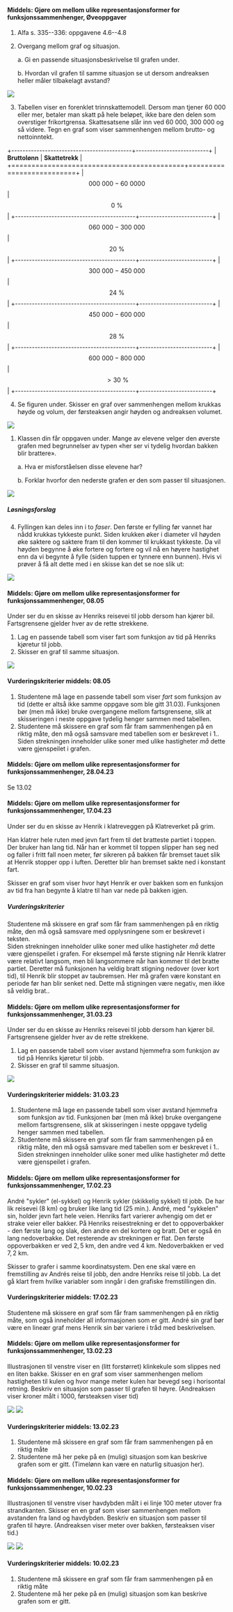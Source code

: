 
#### Middels: Gjøre om mellom ulike representasjonsformer for funksjonssammenhenger,  Øveoppgaver

1. Alfa s. 335--336: oppgavene 4.6--4.8

2. Overgang mellom graf og situasjon.

    a.  Gi en passende situasjonsbeskrivelse til grafen under.

    b.  Hvordan vil grafen til samme situasjon se ut dersom andreaksen
        heller måler tilbakelagt avstand?

![](https://raw.githubusercontent.com/Andremartiny/MA-173/main/img/Picture2.jpg)

3. Tabellen viser en forenklet trinnskattemodell. Dersom man tjener
    $60\ 000$ eller mer, betaler man skatt på hele beløpet, ikke bare
    den delen som overstiger frikortgrensa. Skattesatsene slår inn ved
    $60\ 000$, $300\ 000$ og så videre. Tegn en graf som viser
    sammenhengen mellom brutto- og nettoinntekt.

+-------------------------------------------+--------------------------+
| **Bruttolønn**                            | **Skattetrekk**          |
+===========================================+==========================+
| $$000\ 000 - 60\ 0000$$                   | $$0\ \%$$                |
+-------------------------------------------+--------------------------+
| $$060\ 000 - 300\ 000$$                   | $$20\ \%$$               |
+-------------------------------------------+--------------------------+
| $$300\ 000 - 450\ 000$$                   | $$24\ \%$$               |
+-------------------------------------------+--------------------------+
| $$450\ 000 - 600\ 000$$                   | $$28\ \%$$               |
+-------------------------------------------+--------------------------+
| $$600\ 000 - 800\ 000$$                   | $$>30\ \%$$              |
+-------------------------------------------+--------------------------+

4. Se figuren under. Skisser en graf over sammenhengen mellom krukkas
    høyde og volum, der førsteaksen angir høyden og andreaksen volumet.

![](https://raw.githubusercontent.com/Andremartiny/MA-173/main/img/Picture1.jpg)

1. Klassen din får oppgaven under. Mange av elevene velger den øverste
    grafen med begrunnelser av typen «her ser vi tydelig hvordan bakken
    blir brattere».

    a.  Hva er misforståelsen disse elevene har?

    b.  Forklar hvorfor den nederste grafen er den som passer til
        situasjonen.

![](https://raw.githubusercontent.com/Andremartiny/MA-173/main/img/funk/image3.png)

##### Løsningsforslag

4. Fyllingen kan deles inn i to *faser*. Den første er fylling før vannet har nådd krukkas tykkeste punkt. Siden krukken øker i diameter vil høyden øke saktere og saktere fram til den kommer til krukkast tykkeste. Da vil høyden begynne å øke fortere og fortere og vil nå en høyere hastighet enn da vi begynte å fylle (siden tuppen er tynnere enn bunnen). Hvis vi prøver å få alt dette med i en skisse kan det se noe slik ut:

![](https://raw.githubusercontent.com/Andremartiny/MA-173/main/img/2023-03-27-12-47-38.png)



#### Middels: Gjøre om mellom ulike representasjonsformer for funksjonssammenhenger,  08.05 

Under ser du en skisse av Henriks reisevei til jobb dersom han kjører bil. Fartsgrensene gjelder hver av de rette strekkene.

1. Lag en passende tabell som viser fart som funksjon av tid på Henriks kjøretur til jobb.
2. Skisser en graf til samme situasjon.

![](https://raw.githubusercontent.com/Andremartiny/MA-173/main/img/2023-03-31-09-44-03.png)

#### Vurderingskriterier middels:  08.05 

1. Studentene må lage en passende tabell som viser *fart* som funksjon av tid (dette er altså ikke samme oppgave som ble gitt 31.03). Funksjonen bør (men må ikke) bruke overgangene mellom fartsgrensene, slik at skisseringen i neste oppgave tydelig henger sammen med tabellen.
2. Studentene må skissere en graf som får fram sammenhengen på en riktig måte, den må også samsvare med tabellen som er beskrevet i 1.. \
Siden strekningen inneholder ulike soner med ulike hastigheter *må* dette være gjenspeilet i grafen.



#### Middels: Gjøre om mellom ulike representasjonsformer for funksjonssammenhenger,  28.04.23

Se 13.02





#### Middels: Gjøre om mellom ulike representasjonsformer for funksjonssammenhenger,  17.04.23

Under ser du en skisse av Henrik i klatreveggen på Klatreverket på grim.

Han klatrer hele ruten med jevn fart frem til det bratteste partiet i toppen. Der bruker han lang tid. Når han er kommet til toppen slipper han seg ned og faller i fritt fall noen meter, før sikreren på bakken får bremset tauet slik at Henrik stopper opp i luften. Deretter blir han bremset sakte ned i konstant fart.

Skisser en graf som viser hvor høyt Henrik er over bakken som en funksjon av tid fra han begynte å klatre til han var nede på bakken igjen.

[](https://raw.githubusercontent.com/Andremartiny/MA-173/main/img/funk/klatring.png)

##### Vurderingskriterier

Studentene må skissere en graf som får fram sammenhengen på en riktig måte, den må også samsvare med opplysningene som er beskrevet i teksten. \
Siden strekningen inneholder ulike soner med ulike hastigheter *må* dette være gjenspeilet i grafen. For eksempel må første stigning når Henrik klatrer være relativt langsom, men bli langsommere når han kommer til det bratte partiet. Deretter må funksjonen ha veldig bratt stigning nedover (over kort tid), til Henrik blir stoppet av taubremsen. Her må grafen være konstant en periode før han blir senket ned. Dette må stigningen være negativ, men ikke så veldig brat..



#### Middels: Gjøre om mellom ulike representasjonsformer for funksjonssammenhenger,  31.03.23

Under ser du en skisse av Henriks reisevei til jobb dersom han kjører bil. Fartsgrensene gjelder hver av de rette strekkene.

1. Lag en passende tabell som viser avstand hjemmefra som funksjon av tid på Henriks kjøretur til jobb.
2. Skisser en graf til samme situasjon.

![](https://raw.githubusercontent.com/Andremartiny/MA-173/main/img/2023-03-31-09-44-03.png)

#### Vurderingskriterier middels:  31.03.23

1. Studentene må lage en passende tabell som viser avstand hjemmefra som funksjon av tid. Funksjonen bør (men må ikke) bruke overgangene mellom fartsgrensene, slik at skisseringen i neste oppgave tydelig henger sammen med tabellen.
2. Studentene må skissere en graf som får fram sammenhengen på en riktig måte, den må også samsvare med tabellen som er beskrevet i 1.. \
Siden strekningen inneholder ulike soner med ulike hastigheter *må* dette være gjenspeilet i grafen.



#### Middels: Gjøre om mellom ulike representasjonsformer for funksjonssammenhenger,  17.02.23

André "sykler" (el-sykkel) og Henrik sykler (skikkelig sykkel) til jobb. De har lik reisevei ($8$ km) og bruker like lang tid ($25$ min.). André, med "sykkelen" sin, holder jevn fart hele veien. Henriks fart varierer avhengig om det er strake veier eller bakker. På Henriks reisestrekning er det to oppoverbakker - den første lang og slak, den andre en del kortere og bratt. Det er også én lang nedoverbakke. Det resterende av strekningen er flat. Den første oppoverbakken er ved $2,5$ km, den andre ved $4$ km. Nedoverbakken er ved $7,2$ km.

Skisser to grafer i samme koordinatsystem. Den ene skal være en fremstilling av Andrés reise til jobb, den andre Henriks reise til jobb. La det gå klart frem hvilke variabler som inngår i den grafiske fremstillingen din.

#### Vurderingskriterier middels:  17.02.23

Studentene må skissere en graf som får fram sammenhengen på en riktig måte, som også inneholder all informasjonen som er gitt. André sin graf bør være en lineær graf mens Henrik sin bør variere i tråd med beskrivelsen.



#### Middels: Gjøre om mellom ulike representasjonsformer for funksjonssammenhenger,  13.02.23

Illustrasjonen til venstre viser en (litt forstørret) klinkekule som slippes ned en liten bakke. Skisser en en graf som viser sammenhengen mellom hastigheten til kulen og hvor mange meter kulen har bevegd seg i horisontal retning.
Beskriv en situasjon som passer til grafen til høyre. (Andreaksen viser kroner målt i 1000, førsteaksen viser tid)

![](https://raw.githubusercontent.com/Andremartiny/MA-173/main/img/2023-03-24-20-58-35.png)
![](https://raw.githubusercontent.com/Andremartiny/MA-173/main/img/2023-03-24-20-58-43.png)

#### Vurderingskriterier middels:  13.02.23

1. Studentene må skissere en graf som får fram sammenhengen på en riktig måte
2. Studentene må her peke på en (mulig) situasjon som kan beskrive grafen som er gitt. (Timelønn kan være en naturlig situasjon her).



#### Middels: Gjøre om mellom ulike representasjonsformer for funksjonssammenhenger,  10.02.23

Illustrasjonen til venstre viser havdybden målt i ei linje 100 meter utover fra strandkanten. Skisser en en graf som viser sammenhengen mellom avstanden fra land og havdybden.
Beskriv en situasjon som passer til grafen til høyre. (Andreaksen viser meter over bakken, førsteaksen viser tid.)

![](https://raw.githubusercontent.com/Andremartiny/MA-173/main/img/2023-03-24-21-09-27.png)
![](https://raw.githubusercontent.com/Andremartiny/MA-173/main/img/2023-03-24-21-09-32.png)

#### Vurderingskriterier middels:  10.02.23

1. Studentene må skissere en graf som får fram sammenhengen på en riktig måte
2. Studentene må her peke på en (mulig) situasjon som kan beskrive grafen som er gitt.


